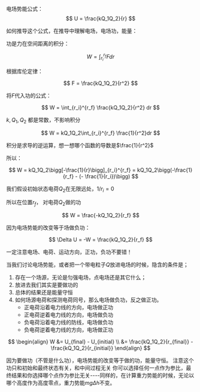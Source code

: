 电场势能公式：
$$
U = \frac{kQ_1Q_2}{r}
$$

如何推导这个公式，在推导中理解电场，电场功，能量：

功是力在空间距离的积分：

$$
W = \int_{r_{i}}^{r_{f}}F dr
$$

根据库伦定律：

$$
F = \frac{kQ_1Q_2}{r^2}
$$

将$F$代入功的公式：

$$
W = \int_{r_i}^{r_f} \frac{kQ_1Q_2}{r^2} dr
$$

$k, Q_1, Q_2$ 都是常数，不影响积分

$$
W = kQ_1Q_2\int_{r_i}^{r_f} \frac{1}{r^2}dr
$$

积分是求导的逆运算，想一想哪个函数的导数是$\frac{1}{r^2}$

所以：

$$
W = kQ_1Q_2\bigg[-\frac{1}{r}\bigg]_{r_i}^{r_f} = kQ_1Q_2\bigg(-\frac{1}{r_f} - (- \frac{1}{r_i})\bigg)
$$


我们假设初始状态电荷$Q_2$在无限远处，$1/r_i = 0$

所以在位置$r_f$， 对电荷$Q_2$做的功

$$
W = \frac{-kQ_1Q_2}{r_f}
$$


因为电场势能的改变等于场做负功：

$$
\Delta U = -W = \frac{kQ_1Q_2}{r_f}
$$

一定注意电场、电荷、运动方向，正功，负功不要错！

当我们讨论电场势能，或者把一个带电粒子$Q$放进电场的时候，隐含的条件是；
1. 存在一个场源，无论是匀强电场，点电场还是其它什么；
2. 放进去我们其实是要做功的
3. 总体的结果还是能量守恒
4. 如何场源电荷和探测电荷同号，那么电场做负功，反之做正功。
	- 正电荷沿着电力线的方向，电场做正功
	- 正电荷逆着电力线的方向，电场做负功
	- 负电荷沿着电力线的防线，电场做负功
	- 负电荷逆着电力线的方向，电场做正功


$$
\begin{align}
W &= U_{final} - U_{initial} \\
&= \frac{kQ_1Q_2}{r_{final}} - \frac{kQ_1Q_2}{r_{initial}}
\end{align}
$$

因为要做功（不管是什么功），电场势能的改变等于做的功，能量守恒。
注意这个功只和初始和最终状态有关，和中间过程无关
你可以选择任何一点作为参比，最终结果和你选择哪个点作为参比无关----同样的，在计算重力势能的时候，无论以哪个高度作为高度零点，重力势能$mg\Delta h$不变。

